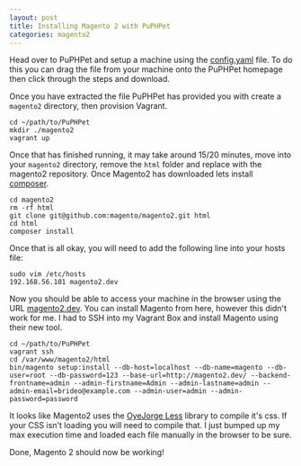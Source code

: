 ```yaml
---
layout: post
title: Installing Magento 2 with PuPHPet
categories: magento2
---
```


Head over to PuPHPet and setup a machine using the [config.yaml](https://github.com/brideo/magento2-yaml-file) file. To do this you can drag the file from your machine onto the PuPHPet homepage then click through the steps and download.

Once you have extracted the file PuPHPet has provided you with create a `magento2` directory, then provision Vagrant.

	cd ~/path/to/PuPHPet
	mkdir ./magento2
	vagrant up

Once that has finished running, it may take around 15/20 minutes, move into your `magento2` directory, remove the `html` folder and replace with the magento2 repository. Once Magento2 has downloaded lets install [composer](https://getcomposer.org/).

	cd magento2
	rm -rf html
	git clone git@github.com:magento/magento2.git html
	cd html
	composer install
	
Once that is all okay, you will need to add the following line into your hosts file:

	sudo vim /etc/hosts
	192.168.56.101 magento2.dev

Now you should be able to access your machine in the browser using the URL [magento2.dev](http://magento2.dev/). You can install Magento from here, however this didn't work for me. I had to SSH into my Vagrant Box and install Magento using their new tool.	

	cd ~/path/to/PuPHPet
	vagrant ssh
	cd /var/www/magento2/html
	bin/magento setup:install --db-host=localhost --db-name=magento --db-user=root --db-password=123 --base-url=http://magento2.dev/ --backend-frontname=admin --admin-firstname=Admin --admin-lastname=admin --admin-email=brideo@example.com --admin-user=admin --admin-password=password

It looks like Magento2 uses the [OyeJorge Less](https://github.com/oyejorge/less.php) library to compile it's css. If your CSS isn't loading you will need to compile that. I just bumped up my max execution time and loaded each file manually in the browser to be sure.

Done, Magento 2 should now be working!
